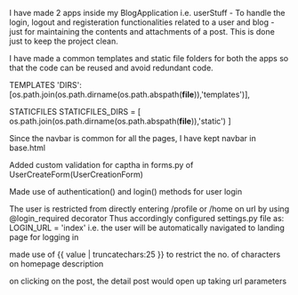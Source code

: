 I have made 2 apps inside my BlogApplication i.e. userStuff - To handle the login, logout and registeration functionalities related to a user
and blog - just for maintaining the contents and attachments of a post. This is done just to keep the project clean.

I have made a common templates and static file folders for both the apps so that the code can be reused and avoid redundant code.

TEMPLATES
'DIRS': [os.path.join(os.path.dirname(os.path.abspath(__file__)),'templates')],

STATICFILES
STATICFILES_DIRS = [
    os.path.join(os.path.dirname(os.path.abspath(__file__)),'static')
]

Since the navbar is common for all the pages, I have kept navbar in base.html

Added custom validation for captha in forms.py of UserCreateForm(UserCreationForm)

Made use of authentication() and login() methods for user login

The user is restricted from directly entering /profile or /home on url 
by using @login_required decorator
Thus accordingly configured settings.py file as: 
LOGIN_URL = 'index'
i.e. the user will be automatically navigated to landing page for logging in


made use of {{ value | truncatechars:25 }} to restrict the no. of characters on homepage description


on clicking on the post, the detail post would open up taking url parameters